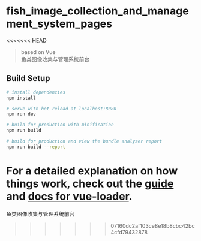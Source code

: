 # fish_image_collection_and_management_system_pages
<<<<<<< HEAD

> based on Vue \
> 鱼类图像收集与管理系统前台

## Build Setup

``` bash
# install dependencies
npm install

# serve with hot reload at localhost:8080
npm run dev

# build for production with minification
npm run build

# build for production and view the bundle analyzer report
npm run build --report
```

For a detailed explanation on how things work, check out the [guide](http://vuejs-templates.github.io/webpack/) and [docs for vue-loader](http://vuejs.github.io/vue-loader).
=======
鱼类图像收集与管理系统前台
>>>>>>> 07160dc2af103ce8e18b8cbc42bc4cfd79432878
